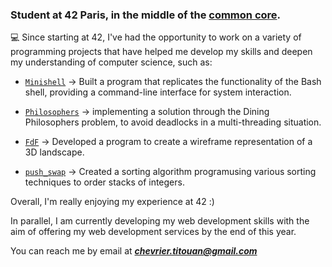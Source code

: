 ### Student at 42 Paris, in the middle of the [common core](https://github.com/titouanck/42-cursus).

💻 Since starting at 42, I've had the opportunity to work on a variety of programming projects that have helped me develop my skills and deepen my understanding of computer science, such as:

- [`Minishell`](https://github.com/titouanck/42-Minishell) → Built a program that replicates the functionality of the Bash shell, providing a command-line interface for system interaction.

- [`Philosophers`](https://github.com/titouanck/42-Philosophers) → implementing a solution through the Dining Philosophers problem, to avoid deadlocks in a multi-threading situation.

- [`FdF`](https://github.com/titouanck/42-FdF) → Developed a program to create a wireframe representation of a 3D landscape.

- [`push_swap`](https://github.com/titouanck/42-push_swap) → Created a sorting algorithm programusing various sorting techniques to order stacks of integers.


Overall, I'm really enjoying my experience at 42 :)

In parallel, I am currently developing my web development skills with the aim of offering my web development services by the end of this year.

You can reach me by email at ***chevrier.titouan@gmail.com***
